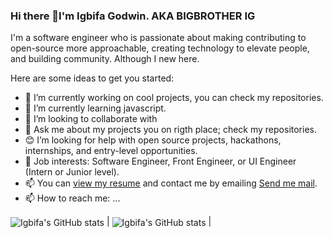 ### Hi there 👋I'm Igbifa Godwin. AKA BIGBROTHER IG

I'm a software engineer who is passionate about making contributing to open-source more approachable, creating technology to elevate people, and building community.
Although I new here.

Here are some ideas to get you started:

- 🔭 I’m currently working on cool projects, you can check my repositories.
- 🌱 I’m currently learning javascript.
- 👯 I’m looking to collaborate with 
- 💬 Ask me about my projects you on rigth place; check my repositories. 
- 😊 I’m looking for help with open source projects, hackathons, internships, and entry-level opportunities.
- 💼 Job interests: Software Engineer, Front Engineer, or UI Engineer (Intern or Junior level).
- 📫 You can [view my resume](#) and contact me by emailing <a href="https://mailto:igbifagodwin@gmail.com" target="_blank">Send me mail</a>.
- 📫 How to reach me: ...

 <img align="center" src="https://github-readme-stats.vercel.app/api?username=BigbrotherIG&theme=algolia&show_icons=true" alt="Igbifa's GitHub stats" /> | <img align="center" src="https://github-readme-stats.vercel.app/api/top-langs/?username=BigbrotherIG&langs_count=8&theme=algolia&show_icons=true" alt="Igbifa's GitHub stats" /> |
